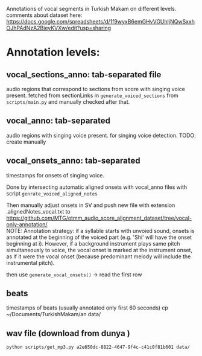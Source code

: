 		
Annotations of vocal segments in Turkish Makam on different levels.  
comments about dataset  here:
https://docs.google.com/spreadsheets/d/1f9wyxB6emGHvVGUhIjNQwSxxhOJhPAdNzA2BieyKVXw/edit?usp=sharing

# Annotation levels:
## vocal_sections_anno: tab-separated file
audio regions that correspond to sections from score with singing voice present. 
fetched from sectionLinks in `generate_voiced_sections` from `scripts/main.py` and manually checked after that.

## vocal_anno: tab-separated 
audio regions with singing voice present. for singing voice detection. 
TODO: create manually

## vocal_onsets_anno: tab-separated
timestamps for onsets of singing voice. 

Done by intersecting automatic aligned onsets with vocal_anno files with script `genrate_voiced_aligned_notes	` 

Then manually adjust onsets in SV and push new file with extension .alignedNotes_vocal.txt to 
https://github.com/MTG/otmm_audio_score_alignment_dataset/tree/vocal-only-annotation/  
	NOTE: Annotation strategy: 
	if a syllable starts with unvoied sound, onsets is annotated at the beginning of the voiced part (e.g.  'Shi'  will have the onset beginning at i). However, if a background instrument plays same pitch simultaneously to voice, the vocal onset is marked at the instrument onset, as if it were the vocal onset (because predominant melody will include the instrumental pitch). 

then use `generate_vocal_onsets()` -> read the first row


## beats 
timestamps of beats (usually annotated only first 60 seconds)
cp ~/Documents/TurkishMakam/an data/<MBID>

## wav file (download from dunya )
`python scripts/get_mp3.py a2e650dc-8822-4647-9f4c-c41c0f81b601 data/`



